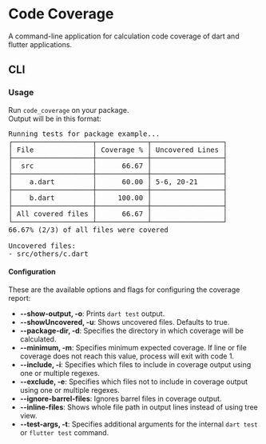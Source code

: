 # Code Coverage

A command-line application for calculation code coverage of dart and flutter applications.

## CLI

### Usage

Run `code_coverage` on your package. <br>
Output will be in this format:

<pre>
Running tests for package example...
┌───────────────────┬────────────┬─────────────────┐
│ File              │ Coverage % │ Uncovered Lines │
├───────────────────┼────────────┼─────────────────┤
│  src              │      66.67 │                 │
├───────────────────┼────────────┼─────────────────┤
│    a.dart         │      60.00 │ 5-6, 20-21      │
├───────────────────┼────────────┼─────────────────┤
│    b.dart         │     100.00 │                 │
├───────────────────┼────────────┼─────────────────┤
│ All covered files │      66.67 │                 │
└───────────────────┴────────────┴─────────────────┘
66.67% (2/3) of all files were covered

Uncovered files:
- src/others/c.dart
</pre>

#### Configuration

These are the available options and flags for configuring the coverage report:

- **--show-output, -o**: Prints `dart test` output.
- **--showUncovered, -u**: Shows uncovered files. Defaults to true.
- **--package-dir, -d**: Specifies the directory in which coverage will be calculated.
- **--minimum, -m**: Specifies minimum expected coverage. If line or file coverage does not reach this value, process will exit with code 1.
- **--include, -i**: Specifies which files to include in coverage output using one or multiple regexes.
- **--exclude, -e**: Specifies which files not to include in coverage output using one or multiple regexes.
- **--ignore-barrel-files**: Ignores barrel files in coverage output.
- **--inline-files**: Shows whole file path in output lines instead of using tree view.
- **--test-args, -t**: Specifies additional arguments for the internal `dart test` or `flutter test` command.
